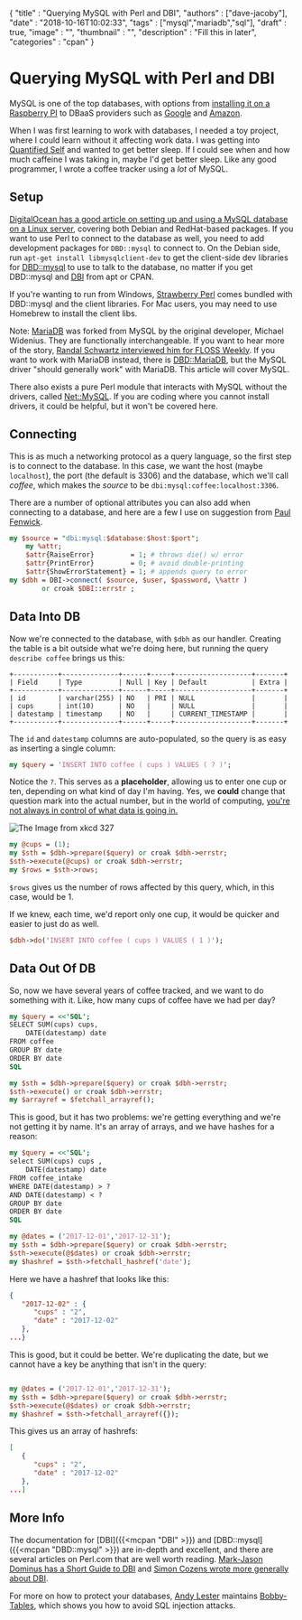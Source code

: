 {
"title" : "Querying MySQL with Perl and DBI",
"authors" : ["dave-jacoby"],
"date" : "2018-10-16T10:02:33",
"tags" : ["mysql","mariadb","sql"],
"draft" : true,
"image" : "",
"thumbnail" : "",
"description" : "Fill this in later",
"categories" : "cpan"
}

# Querying MySQL with Perl and DBI

MySQL is one of the top databases, with options from [installing it on a Raspberry PI](http://www.raspberry-projects.com/pi/software_utilities/web-servers/mysql) to DBaaS providers such as [Google](https://cloud.google.com/sql/) and [Amazon](https://aws.amazon.com/rds/).

When I was first learning to work with databases, I needed a toy project, where I could learn without it affecting work data. I was getting into [Quantified Self](https://quantifiedself.com) and wanted to get better sleep. If I could see when and how much caffeine I was taking in, maybe I'd get better sleep. Like any good programmer, I wrote a coffee tracker using a _lot_ of MySQL.

## Setup

[DigitalOcean has a good article on setting up and using a MySQL database on a Linux server](https://www.digitalocean.com/community/tutorials/a-basic-mysql-tutorial), covering both Debian and RedHat-based packages. If you want to use Perl to connect to the database as well, you need to add development packages for `DBD::mysql` to connect to. On the Debian side, run `apt-get install libmysqlclient-dev` to get the client-side dev libraries for [DBD::mysql](https://metacpan.org/pod/DBD::mysql) to use to talk to the database, no matter if you get DBD::mysql and [DBI](https://metacpan.org/pod/DBI) from apt or CPAN.

If you're wanting to run from Windows, [Strawberry Perl](http://strawberryperl.com/) comes bundled with DBD::mysql and the client libraries. For Mac users, you may need to use Homebrew to install the client libs.

Note: [MariaDB](https://mariadb.com/) was forked from MySQL by the original developer, Michael Widenius. They are functionally interchangeable. If you want to hear more of the story, [Randal Schwartz interviewed him for FLOSS Weekly](https://twit.tv/shows/floss-weekly/episodes/194). If you want to work with MariaDB instead, there is [DBD::MariaDB](https://mariadb.com/kb/en/library/perl-dbi/), but the MySQL driver "should generally work" with MariaDB. This article will cover MySQL.

There also exists a pure Perl module that interacts with MySQL without the drivers, called [Net::MySQL](https://metacpan.org/pod/Net::MySQL). If you are coding where you cannot install drivers, it could be helpful, but it won't be covered here.

## Connecting

This is as much a networking protocol as a query language, so the first step is to connect to the database. In this case, we want the host (maybe `localhost`), the port (the default is 3306) and the database, which we'll call _coffee_, which makes the _source_ to be `dbi:mysql:coffee:localhost:3306`.

There are a number of optional attributes you can also add when connecting to a database, and here are a few I use on suggestion from [Paul Fenwick](http://perltraining.com.au/talks/dbi-trick.pdf).

```perl
my $source = "dbi:mysql:$database:$host:$port";
    my %attr;
    $attr{RaiseError}         = 1; # throws die() w/ error
    $attr{PrintError}         = 0; # avoid double-printing
    $attr{ShowErrorStatement} = 1; # appends query to error
my $dbh = DBI->connect( $source, $user, $password, \%attr )
        or croak $DBI::errstr ;
```

## Data Into DB

Now we're connected to the database, with `$dbh` as our handler. Creating the table is a bit outside what we're doing here, but running the query `describe coffee` brings us this:

```text
+-----------+--------------+------+-----+-------------------+-------+
| Field     | Type         | Null | Key | Default           | Extra |
+-----------+--------------+------+-----+-------------------+-------+
| id        | varchar(255) | NO   | PRI | NULL              |       |
| cups      | int(10)      | NO   |     | NULL              |       |
| datestamp | timestamp    | NO   |     | CURRENT_TIMESTAMP |       |
+-----------+--------------+------+-----+-------------------+-------+
```

The `id` and `datestamp` columns are auto-populated, so the query is as easy as inserting a single column:

```perl
my $query = 'INSERT INTO coffee ( cups ) VALUES ( ? )';
```

Notice the `?`. This serves as a **placeholder**, allowing us to enter one cup or ten, depending on what kind of day I'm having. Yes, we **could** change that question mark into the actual number, but in the world of computing, [you're not always in control of what data is going in.](https://xkcd.com/327/)

![The Image from xkcd 327](exploits_of_a_mom.png)

```perl
my @cups = (1);
my $sth = $dbh->prepare($query) or croak $dbh->errstr;
$sth->execute(@cups) or croak $dbh->errstr;
my $rows = $sth->rows;
```

`$rows` gives us the number of rows affected by this query, which, in this case, would be 1.

If we knew, each time, we'd report only one cup, it would be quicker and easier to just do as well.

```perl
$dbh->do('INSERT INTO coffee ( cups ) VALUES ( 1 )');
```

## Data Out Of DB

So, now we have several years of coffee tracked, and we want to do something with it. Like, how many cups of coffee have we had per day?

```perl
my $query = <<'SQL';
SELECT SUM(cups) cups,
    DATE(datestamp) date
FROM coffee
GROUP BY date
ORDER BY date
SQL

my $sth = $dbh->prepare($query) or croak $dbh->errstr;
$sth->execute() or croak $dbh->errstr;
my $arrayref = $fetchall_arrayref();
```

This is good, but it has two problems: we're getting everything and we're not getting it by name. It's an array of arrays, and we have hashes for a reason:

```perl
my $query = <<'SQL';
select SUM(cups) cups ,
    DATE(datestamp) date
FROM coffee_intake
WHERE DATE(datestamp) > ?
AND DATE(datestamp) < ?
GROUP BY date
ORDER BY date
SQL

my @dates = ('2017-12-01','2017-12-31');
my $sth = $dbh->prepare($query) or croak $dbh->errstr;
$sth->execute(@$dates) or croak $dbh->errstr;
my $hashref = $sth->fetchall_hashref('date');
```

Here we have a hashref that looks like this:

```json
{
   "2017-12-02" : {
      "cups" : "2",
      "date" : "2017-12-02"
   },
...}
```

This is good, but it could be better. We're duplicating the date, but we cannot have a key be anything that isn't in the query:

```perl

my @dates = ('2017-12-01','2017-12-31');
my $sth = $dbh->prepare($query) or croak $dbh->errstr;
$sth->execute(@$dates) or croak $dbh->errstr;
my $hashref = $sth->fetchall_arrayref({});
```

This gives us an array of hashrefs:

```json
[
   {
      "cups" : "2",
      "date" : "2017-12-02"
   },
...]
```

## More Info

The documentation for [DBI]({{<mcpan "DBI" >}}) and [DBD::mysql]({{<mcpan "DBD::mysql" >}}) are in-depth and excellent, and there are several articles on Perl.com that are well worth reading. [Mark-Jason Dominus has a Short Guide to DBI](https://www.perl.com/pub/1999/10/DBI.html/)  and [Simon Cozens wrote more generally about DBI](https://www.perl.com/pub/2003/10/23/databases.html/).

For more on how to protect your databases, [Andy Lester](https://blog.petdance.com/) maintains [Bobby-Tables](http://bobby-tables.com/), which shows you how to avoid SQL injection attacks.
